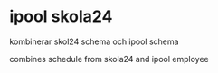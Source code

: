 # ipool skola24

kombinerar skol24 schema och ipool schema

combines schedule from skola24 and ipool employee